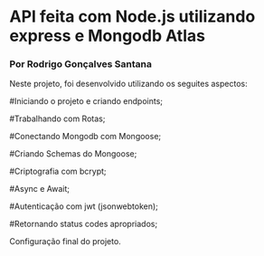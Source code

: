 # API feita com Node.js utilizando express e Mongodb Atlas
### Por Rodrigo Gonçalves Santana

Neste projeto, foi desenvolvido utilizando os seguites aspectos:

#Iniciando o projeto e criando endpoints;

#Trabalhando com Rotas;

#Conectando Mongodb com Mongoose;

#Criando Schemas do Mongoose;

#Criptografia com bcrypt;

#Async e Await;

#Autenticação com jwt (jsonwebtoken);

#Retornando status codes apropriados;

Configuração final do projeto.

